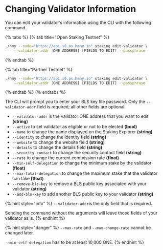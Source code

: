 # Changing Validator Information

You can edit your validator’s information using the CLI with the following command.

{% tabs %}
{% tab title="Open Staking Testnet" %}
```bash
./hmy --node="https://api.s0.os.hmny.io" staking edit-validator \
    --validator-addr [ONE ADDRESS] [FIELDS TO EDIT] --passphrase
```
{% endtab %}

{% tab title="Partner Testnet" %}
```bash
./hmy --node="https://api.s0.ps.hmny.io" staking edit-validator \
    --validator-addr [ONE ADDRESS] [FIELDS TO EDIT] --passphrase
```
{% endtab %}
{% endtabs %}

The CLI will prompt you to enter your BLS key file password. Only the `--validator-addr` field is required; all other fields are optional.

* `--validator-addr` is the validator ONE address that you want to edit **\(string\)**
* `--active` to set validator as eligible or not to be elected **\(bool\)**
* `--name` to change the name displayed on the Staking Explorer **\(string\)**
* `--identity` to change the identity field **\(string\)**
* `--website` to change the website field **\(string\)**
* `--details` to change the details field **\(string\)**
* `--security-contact` to change the security contact field **\(string\)**
* `--rate` to change the current commission rate **\(float\)**
* `--min-self-delegation` to change the minimum stake by the validator **\(float\)**
* `--max-total-delegation` to change the maximum stake that the validator can take **\(float\)**
* `--remove-bls-key` to remove a BLS public key associated with your validator **\(string\)**
* `--add-bls-key` to add another BLS public key to your validator **\(string\)**

{% hint style="info" %}
`--validator-addr`is the only field that is required.

Sending the command without the arguments will leave those fields of your validator as is.
{% endhint %}

{% hint style="danger" %}
`--max-rate` and `--max-change-rate` cannot be changed later.

`--min-self-delegation` has to be at least 10,000 ONE.
{% endhint %}

